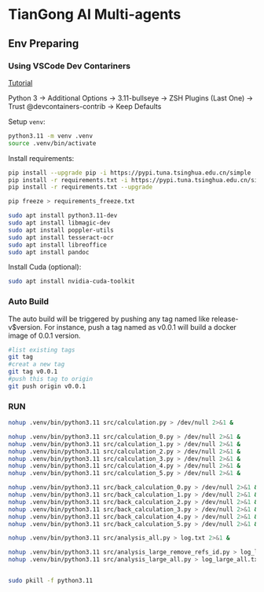 
# TianGong AI Multi-agents

## Env Preparing

### Using VSCode Dev Contariners

[Tutorial](https://code.visualstudio.com/docs/devcontainers/tutorial)

Python 3 -> Additional Options -> 3.11-bullseye -> ZSH Plugins (Last One) -> Trust @devcontainers-contrib -> Keep Defaults

Setup `venv`:

```bash
python3.11 -m venv .venv
source .venv/bin/activate
```

Install requirements:

```bash
pip install --upgrade pip -i https://pypi.tuna.tsinghua.edu.cn/simple
pip install -r requirements.txt -i https://pypi.tuna.tsinghua.edu.cn/simple
pip install -r requirements.txt --upgrade

pip freeze > requirements_freeze.txt
```

```bash
sudo apt install python3.11-dev
sudo apt install libmagic-dev
sudo apt install poppler-utils
sudo apt install tesseract-ocr
sudo apt install libreoffice
sudo apt install pandoc
```

Install Cuda (optional):

```bash
sudo apt install nvidia-cuda-toolkit
```

### Auto Build

The auto build will be triggered by pushing any tag named like release-v$version. For instance, push a tag named as v0.0.1 will build a docker image of 0.0.1 version.

```bash
#list existing tags
git tag
#creat a new tag
git tag v0.0.1
#push this tag to origin
git push origin v0.0.1
```

### RUN

```bash
nohup .venv/bin/python3.11 src/calculation.py > /dev/null 2>&1 &

nohup .venv/bin/python3.11 src/calculation_0.py > /dev/null 2>&1 &
nohup .venv/bin/python3.11 src/calculation_1.py > /dev/null 2>&1 &
nohup .venv/bin/python3.11 src/calculation_2.py > /dev/null 2>&1 &
nohup .venv/bin/python3.11 src/calculation_3.py > /dev/null 2>&1 &
nohup .venv/bin/python3.11 src/calculation_4.py > /dev/null 2>&1 &
nohup .venv/bin/python3.11 src/calculation_5.py > /dev/null 2>&1 &

nohup .venv/bin/python3.11 src/back_calculation_0.py > /dev/null 2>&1 &
nohup .venv/bin/python3.11 src/back_calculation_1.py > /dev/null 2>&1 &
nohup .venv/bin/python3.11 src/back_calculation_2.py > /dev/null 2>&1 &
nohup .venv/bin/python3.11 src/back_calculation_3.py > /dev/null 2>&1 &
nohup .venv/bin/python3.11 src/back_calculation_4.py > /dev/null 2>&1 &
nohup .venv/bin/python3.11 src/back_calculation_5.py > /dev/null 2>&1 &

nohup .venv/bin/python3.11 src/analysis_all.py > log.txt 2>&1 &

nohup .venv/bin/python3.11 src/analysis_large_remove_refs_id.py > log_large.txt 2>&1 &
nohup .venv/bin/python3.11 src/analysis_large_all.py > log_large_all.txt 2>&1 &


sudo pkill -f python3.11
```
